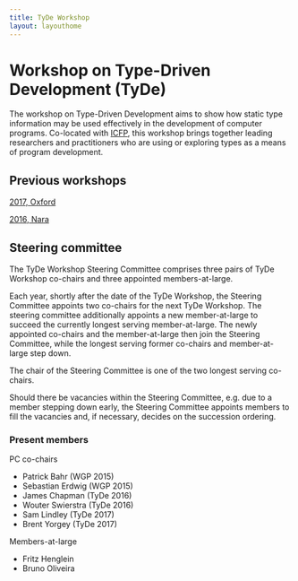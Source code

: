 ```yaml
---
title: TyDe Workshop
layout: layouthome
---
```


# Workshop on Type-Driven Development (TyDe)

The workshop on Type-Driven Development aims to show how static type
information may be used effectively in the development of computer
programs. Co-located with [ICFP](http://icfpconference.org/), this
workshop brings together leading researchers and practitioners who
are using or exploring types as a means of program development.

## Previous workshops

[2017, Oxford](2017)

[2016, Nara](2016)

## Steering committee

The TyDe Workshop Steering Committee comprises three pairs of TyDe Workshop co-chairs and three appointed members-at-large.

Each year, shortly after the date of the TyDe Workshop, the Steering Committee appoints two co-chairs for the next TyDe Workshop. The steering committee additionally appoints a new member-at-large to succeed the currently longest serving member-at-large. The newly appointed co-chairs and the member-at-large then join the Steering Committee, while the longest serving former co-chairs and member-at-large step down.

The chair of the Steering Committee is one of the two longest serving co-chairs.

Should there be vacancies within the Steering Committee, e.g. due to a member stepping down early, the Steering Committee appoints members to fill the vacancies and, if necessary, decides on the succession ordering.

### Present members

PC co-chairs

 * Patrick Bahr (WGP 2015)
 * Sebastian Erdwig (WGP 2015)
 * James Chapman (TyDe 2016)
 * Wouter Swierstra (TyDe 2016)
 * Sam Lindley (TyDe 2017)
 * Brent Yorgey (TyDe 2017)

Members-at-large

  * Fritz Henglein
  * Bruno Oliveira

